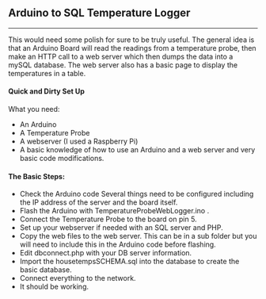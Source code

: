 ## Arduino to SQL Temperature Logger

----

This would need some polish for sure to be truly useful.  The general idea is that an Arduino Board will read the readings from a temperature probe, then make an HTTP call to a web server which then dumps the data into a mySQL database.  The web server also has a basic page to display the temperatures in a table.

#### Quick and Dirty Set Up

What you need:

* An Arduino
* A Temperature Probe
* A webserver (I used a Raspberry Pi)
* A basic knowledge of how to use an Arduino and a web server and very basic code modifications.

#### The Basic Steps:

* Check the Arduino code  Several things need to be configured including the IP address of the server and the board itself.   
* Flash the Arduino with TemperatureProbeWebLogger.ino .  
* Connect the Temperature Probe to the board on pin 5.   
* Set up your webserver if needed with an SQL server and PHP.  
* Copy the web files to the web server.   This can be in a sub folder but you will need to include this in the Arduino code before flashing. 
* Edit dbconnect.php with your DB server information.
* Import the housetempsSCHEMA.sql into the database to create the basic database.
* Connect everything to the network.
* It should be working.